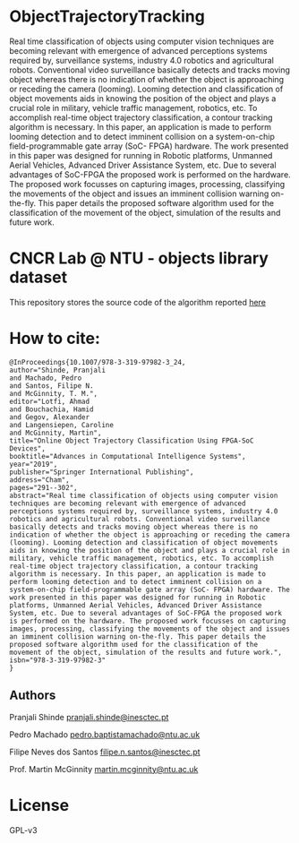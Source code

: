 # ObjectTrajectoryTracking
Real time classification of objects using computer vision techniques are becoming relevant with emergence of advanced perceptions systems required by, surveillance systems, industry 4.0 robotics and agricultural robots. Conventional video surveillance basically detects and tracks moving object whereas there is no indication of whether the object is approaching or receding the camera (looming). Looming detection and classification of object movements aids in knowing the position of the object and plays a crucial role in military, vehicle traffic management, robotics, etc. To accomplish real-time object trajectory classification, a contour tracking algorithm is necessary. In this paper, an application is made to perform looming detection and to detect imminent collision on a system-on-chip field-programmable gate array (SoC- FPGA) hardware. The work presented in this paper was designed for running in Robotic platforms, Unmanned Aerial Vehicles, Advanced Driver Assistance System, etc. Due to several advantages of SoC-FPGA the proposed work is performed on the hardware. The proposed work focusses on capturing images, processing, classifying the movements of the object and issues an imminent collision warning on-the-fly. This paper details the proposed software algorithm used for the classification of the movement of the object, simulation of the results and future work.

# CNCR Lab @ NTU - objects library dataset

This repository stores the source code of the algorithm reported [here](https://link.springer.com/chapter/10.1007/978-3-319-97982-3_24)

# How to cite:
```
@InProceedings{10.1007/978-3-319-97982-3_24,
author="Shinde, Pranjali
and Machado, Pedro
and Santos, Filipe N.
and McGinnity, T. M.",
editor="Lotfi, Ahmad
and Bouchachia, Hamid
and Gegov, Alexander
and Langensiepen, Caroline
and McGinnity, Martin",
title="Online Object Trajectory Classification Using FPGA-SoC Devices",
booktitle="Advances in Computational Intelligence Systems",
year="2019",
publisher="Springer International Publishing",
address="Cham",
pages="291--302",
abstract="Real time classification of objects using computer vision techniques are becoming relevant with emergence of advanced perceptions systems required by, surveillance systems, industry 4.0 robotics and agricultural robots. Conventional video surveillance basically detects and tracks moving object whereas there is no indication of whether the object is approaching or receding the camera (looming). Looming detection and classification of object movements aids in knowing the position of the object and plays a crucial role in military, vehicle traffic management, robotics, etc. To accomplish real-time object trajectory classification, a contour tracking algorithm is necessary. In this paper, an application is made to perform looming detection and to detect imminent collision on a system-on-chip field-programmable gate array (SoC- FPGA) hardware. The work presented in this paper was designed for running in Robotic platforms, Unmanned Aerial Vehicles, Advanced Driver Assistance System, etc. Due to several advantages of SoC-FPGA the proposed work is performed on the hardware. The proposed work focusses on capturing images, processing, classifying the movements of the object and issues an imminent collision warning on-the-fly. This paper details the proposed software algorithm used for the classification of the movement of the object, simulation of the results and future work.",
isbn="978-3-319-97982-3"
}
```

## Authors

Pranjali Shinde <pranjali.shinde@inesctec.pt>

Pedro Machado <pedro.baptistamachado@ntu.ac.uk>

Filipe Neves dos Santos <filipe.n.santos@inesctec.pt>

Prof. Martin McGinnity <martin.mcginnity@ntu.ac.uk>

# License

GPL-v3 

